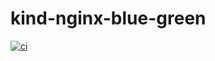 # kind-nginx-blue-green

[![ci](https://github.com/atrakic/kind-nginx-blue-green/actions/workflows/ci.yml/badge.svg)](https://github.com/atrakic/kind-nginx-blue-green/actions/workflows/ci.yml)
